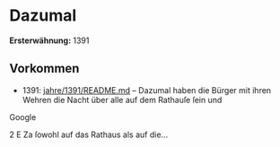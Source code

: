 # Dazumal

**Ersterwähnung:** 1391

## Vorkommen
- 1391: [jahre/1391/README.md](../jahre/1391/README.md) – Dazumal haben die Bürger mit ihren
Wehren die Nacht über alle auf dem Rathauſe ſein und

Google


2 E Za
ſowohl auf das Rathaus als auf die...
